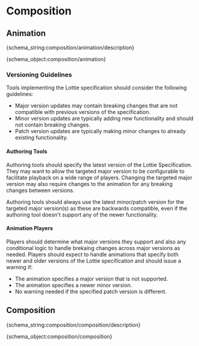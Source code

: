 # Composition

<h2 id="animation">Animation</h2>

{schema_string:composition/animation/description}

{schema_object:composition/animation}

### Versioning Guidelines

Tools implementing the Lottie specification should consider the following
guidelines:

* Major version updates may contain breaking changes that are not compatible
with previous versions of the specification.
* Minor version updates are typically adding new functionality and should not
contain breaking changes.
* Patch version updates are typically making minor changes to already existing
functionality.

#### Authoring Tools

Authoring tools should specify the latest version of the Lottie Specification.
They may want to allow the targeted major version to be configurable to
facilitate playback on a wide range of players. Changing the targeted major
version may also require changes to the animation for any breaking changes
between versions.

Authoring tools should always use the latest minor/patch version for the
targeted major version(s) as these are backwards compatible, even if the
authoring tool doesn't support any of the newer functionality.

#### Animation Players

Players should determine what major versions they support and also any
conditional logic to handle brekaing changes across major versions as needed.
Players should expect to handle animations that specify both newer and older
versions of the Lottie specification and should issue a warning if:

* The animation specifies a major version that is not supported.
* The animation specifies a newer minor version.
* No warning needed if the specified patch version is different.

<h2 id="composition">Composition</h2>

{schema_string:composition/composition/description}

{schema_object:composition/composition}
